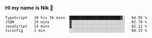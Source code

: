 ### Hi my name is Nik 👋

<!--
**NikDoe/NikDoe** is a ✨ _special_ ✨ repository because its `README.md` (this file) appears on your GitHub profile.

Here are some ideas to get you started:

- 🔭 I’m currently working on ...
- 🌱 I’m currently learning ...
- 👯 I’m looking to collaborate on ...
- 🤔 I’m looking for help with ...
- 💬 Ask me about ...
- 📫 How to reach me: ...
- 😄 Pronouns: ...
- ⚡ Fun fact: ...
-->

<!--START_SECTION:waka-->

```text
TypeScript   10 hrs 56 mins  ███████████████████████▓░   94.95 %
JSON         19 mins         ▓░░░░░░░░░░░░░░░░░░░░░░░░   02.78 %
JavaScript   14 mins         ▓░░░░░░░░░░░░░░░░░░░░░░░░   02.12 %
tsconfig     1 min           ░░░░░░░░░░░░░░░░░░░░░░░░░   00.15 %
```

<!--END_SECTION:waka-->
